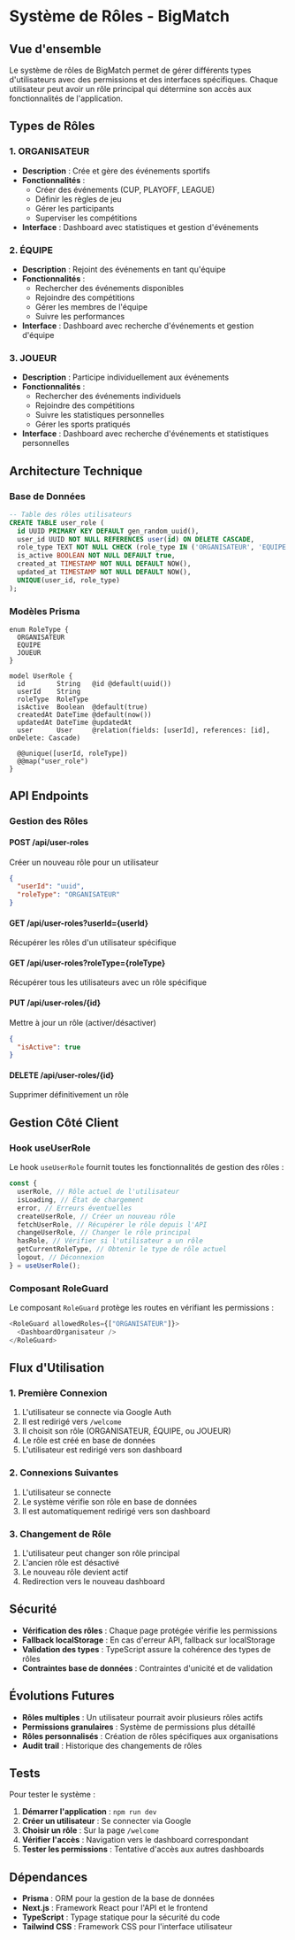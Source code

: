 # Système de Rôles - BigMatch

## Vue d'ensemble

Le système de rôles de BigMatch permet de gérer différents types d'utilisateurs avec des permissions et des interfaces spécifiques. Chaque utilisateur peut avoir un rôle principal qui détermine son accès aux fonctionnalités de l'application.

## Types de Rôles

### 1. ORGANISATEUR

- **Description** : Crée et gère des événements sportifs
- **Fonctionnalités** :
  - Créer des événements (CUP, PLAYOFF, LEAGUE)
  - Définir les règles de jeu
  - Gérer les participants
  - Superviser les compétitions
- **Interface** : Dashboard avec statistiques et gestion d'événements

### 2. ÉQUIPE

- **Description** : Rejoint des événements en tant qu'équipe
- **Fonctionnalités** :
  - Rechercher des événements disponibles
  - Rejoindre des compétitions
  - Gérer les membres de l'équipe
  - Suivre les performances
- **Interface** : Dashboard avec recherche d'événements et gestion d'équipe

### 3. JOUEUR

- **Description** : Participe individuellement aux événements
- **Fonctionnalités** :
  - Rechercher des événements individuels
  - Rejoindre des compétitions
  - Suivre les statistiques personnelles
  - Gérer les sports pratiqués
- **Interface** : Dashboard avec recherche d'événements et statistiques personnelles

## Architecture Technique

### Base de Données

```sql
-- Table des rôles utilisateurs
CREATE TABLE user_role (
  id UUID PRIMARY KEY DEFAULT gen_random_uuid(),
  user_id UUID NOT NULL REFERENCES user(id) ON DELETE CASCADE,
  role_type TEXT NOT NULL CHECK (role_type IN ('ORGANISATEUR', 'EQUIPE', 'JOUEUR')),
  is_active BOOLEAN NOT NULL DEFAULT true,
  created_at TIMESTAMP NOT NULL DEFAULT NOW(),
  updated_at TIMESTAMP NOT NULL DEFAULT NOW(),
  UNIQUE(user_id, role_type)
);
```

### Modèles Prisma

```prisma
enum RoleType {
  ORGANISATEUR
  EQUIPE
  JOUEUR
}

model UserRole {
  id        String   @id @default(uuid())
  userId    String
  roleType  RoleType
  isActive  Boolean  @default(true)
  createdAt DateTime @default(now())
  updatedAt DateTime @updatedAt
  user      User     @relation(fields: [userId], references: [id], onDelete: Cascade)

  @@unique([userId, roleType])
  @@map("user_role")
}
```

## API Endpoints

### Gestion des Rôles

#### POST /api/user-roles

Créer un nouveau rôle pour un utilisateur

```json
{
  "userId": "uuid",
  "roleType": "ORGANISATEUR"
}
```

#### GET /api/user-roles?userId={userId}

Récupérer les rôles d'un utilisateur spécifique

#### GET /api/user-roles?roleType={roleType}

Récupérer tous les utilisateurs avec un rôle spécifique

#### PUT /api/user-roles/{id}

Mettre à jour un rôle (activer/désactiver)

```json
{
  "isActive": true
}
```

#### DELETE /api/user-roles/{id}

Supprimer définitivement un rôle

## Gestion Côté Client

### Hook useUserRole

Le hook `useUserRole` fournit toutes les fonctionnalités de gestion des rôles :

```typescript
const {
  userRole, // Rôle actuel de l'utilisateur
  isLoading, // État de chargement
  error, // Erreurs éventuelles
  createUserRole, // Créer un nouveau rôle
  fetchUserRole, // Récupérer le rôle depuis l'API
  changeUserRole, // Changer le rôle principal
  hasRole, // Vérifier si l'utilisateur a un rôle
  getCurrentRoleType, // Obtenir le type de rôle actuel
  logout, // Déconnexion
} = useUserRole();
```

### Composant RoleGuard

Le composant `RoleGuard` protège les routes en vérifiant les permissions :

```typescript
<RoleGuard allowedRoles={["ORGANISATEUR"]}>
  <DashboardOrganisateur />
</RoleGuard>
```

## Flux d'Utilisation

### 1. Première Connexion

1. L'utilisateur se connecte via Google Auth
2. Il est redirigé vers `/welcome`
3. Il choisit son rôle (ORGANISATEUR, ÉQUIPE, ou JOUEUR)
4. Le rôle est créé en base de données
5. L'utilisateur est redirigé vers son dashboard

### 2. Connexions Suivantes

1. L'utilisateur se connecte
2. Le système vérifie son rôle en base de données
3. Il est automatiquement redirigé vers son dashboard

### 3. Changement de Rôle

1. L'utilisateur peut changer son rôle principal
2. L'ancien rôle est désactivé
3. Le nouveau rôle devient actif
4. Redirection vers le nouveau dashboard

## Sécurité

- **Vérification des rôles** : Chaque page protégée vérifie les permissions
- **Fallback localStorage** : En cas d'erreur API, fallback sur localStorage
- **Validation des types** : TypeScript assure la cohérence des types de rôles
- **Contraintes base de données** : Contraintes d'unicité et de validation

## Évolutions Futures

- **Rôles multiples** : Un utilisateur pourrait avoir plusieurs rôles actifs
- **Permissions granulaires** : Système de permissions plus détaillé
- **Rôles personnalisés** : Création de rôles spécifiques aux organisations
- **Audit trail** : Historique des changements de rôles

## Tests

Pour tester le système :

1. **Démarrer l'application** : `npm run dev`
2. **Créer un utilisateur** : Se connecter via Google
3. **Choisir un rôle** : Sur la page `/welcome`
4. **Vérifier l'accès** : Navigation vers le dashboard correspondant
5. **Tester les permissions** : Tentative d'accès aux autres dashboards

## Dépendances

- **Prisma** : ORM pour la gestion de la base de données
- **Next.js** : Framework React pour l'API et le frontend
- **TypeScript** : Typage statique pour la sécurité du code
- **Tailwind CSS** : Framework CSS pour l'interface utilisateur
